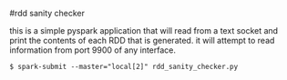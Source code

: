 #rdd sanity checker

this is a simple pyspark application that will read from a text socket and
print the contents of each RDD that is generated. it will attempt to read
information from port 9900 of any interface.

    $ spark-submit --master="local[2]" rdd_sanity_checker.py
